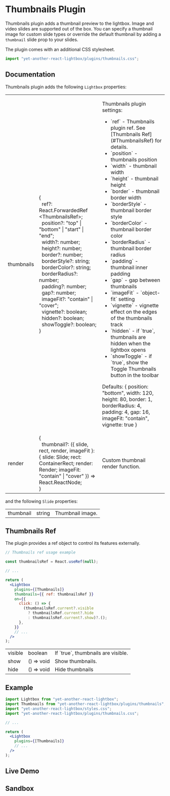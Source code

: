 # Thumbnails Plugin

Thumbnails plugin adds a thumbnail preview to the lightbox. Image and video
slides are supported out of the box. You can specify a thumbnail image for
custom slide types or override the default thumbnail by adding a `thumbnail`
slide prop to your slides.

The plugin comes with an additional CSS stylesheet.

```jsx
import "yet-another-react-lightbox/plugins/thumbnails.css";
```

## Documentation

Thumbnails plugin adds the following `Lightbox` properties:

<table class="docs">
  <tbody>
    <tr>
      <td>thumbnails</td>
      <td>
        &#123;<br />
        &nbsp;&nbsp;ref?: React.ForwardedRef&#8203;&lt;ThumbnailsRef&gt;;<br />
        &nbsp;&nbsp;position?: "top" | "bottom" | "start" | "end";<br />
        &nbsp;&nbsp;width?: number;<br />
        &nbsp;&nbsp;height?: number;<br />
        &nbsp;&nbsp;border?: number;<br />
        &nbsp;&nbsp;borderStyle?: string;<br />
        &nbsp;&nbsp;borderColor?: string;<br />
        &nbsp;&nbsp;borderRadius?: number;<br />
        &nbsp;&nbsp;padding?: number;<br />
        &nbsp;&nbsp;gap?: number;<br />
        &nbsp;&nbsp;imageFit?: "contain" | "cover";<br />
        &nbsp;&nbsp;vignette?: boolean;<br />
        &nbsp;&nbsp;hidden?: boolean;<br />
        &nbsp;&nbsp;showToggle?: boolean;<br />
        &#125;
      </td>
      <td>
        <p>Thumbnails plugin settings:</p>
        <ul>
          <li>`ref` - Thumbnails plugin ref. See [Thumbnails Ref](#ThumbnailsRef) for details.</li>
          <li>`position` - thumbnails position</li>
          <li>`width` - thumbnail width</li>
          <li>`height` - thumbnail height</li>
          <li>`border` - thumbnail border width</li>
          <li>`borderStyle` - thumbnail border style</li>
          <li>`borderColor` - thumbnail border color</li>
          <li>`borderRadius` - thumbnail border radius</li>
          <li>`padding` - thumbnail inner padding</li>
          <li>`gap` - gap between thumbnails</li>
          <li>`imageFit` - `object-fit` setting</li>
          <li>`vignette` - vignette effect on the edges of the thumbnails track</li>
          <li>`hidden` - if `true`, thumbnails are hidden when the lightbox opens</li>
          <li>`showToggle` - if `true`, show the Toggle Thumbnails button in the toolbar</li>
        </ul>
        <p>
          Defaults: <span class="font-mono">&#123; position: "bottom", width: 120, height: 80, border: 1, borderRadius: 4, padding: 4,
          gap: 16, imageFit: "contain", vignette: true &#125;</span>
        </p>
      </td>
    </tr>
    <tr>
      <td>render</td>
      <td>
        &#123;<br />
        &nbsp;&nbsp;thumbnail?: (&#123;
        slide, rect, render, imageFit &#125;:
        &#123; slide: Slide; rect: ContainerRect; render: Render; imageFit: "contain" | "cover"
        &#125;) => React.ReactNode;<br />
        &#125;
      </td>
      <td>Custom thumbnail render function.</td>
    </tr>
  </tbody>
</table>

and the following `Slide` properties:

<table class="docs">
  <tbody>
    <tr>
      <td>thumbnail</td>
      <td>string</td>
      <td>Thumbnail image.</td>
    </tr>
  </tbody>
</table>

## Thumbnails Ref

The plugin provides a ref object to control its features externally.

```jsx
// Thumbnails ref usage example

const thumbnailsRef = React.useRef(null);

// ...

return (
  <Lightbox
    plugins={[Thumbnails]}
    thumbnails={{ ref: thumbnailsRef }}
    on={{
      click: () => {
        (thumbnailsRef.current?.visible
          ? thumbnailsRef.current?.hide
          : thumbnailsRef.current?.show)?.();
      },
    }}
    // ...
  />
);
```

<table class="docs">
  <tbody>
    <tr>
      <td>visible</td>
      <td>boolean</td>
      <td>If `true`, thumbnails are visible.</td>
    </tr>
    <tr>
      <td>show</td>
      <td>() => void</td>
      <td>Show thumbnails.</td>
    </tr>
    <tr>
      <td>hide</td>
      <td>() => void</td>
      <td>Hide thumbnails</td>
    </tr>
  </tbody>
</table>

## Example

```jsx
import Lightbox from "yet-another-react-lightbox";
import Thumbnails from "yet-another-react-lightbox/plugins/thumbnails";
import "yet-another-react-lightbox/styles.css";
import "yet-another-react-lightbox/plugins/thumbnails.css";

// ...

return (
  <Lightbox
    plugins={[Thumbnails]}
    // ...
  />
);
```

## Live Demo

<ThumbnailsPluginExample />

## Sandbox

<StackBlitzLink href="edit/yet-another-react-lightbox-examples" file="src/examples/ThumbnailsPlugin.tsx" initialPath="/plugins/thumbnails" />
